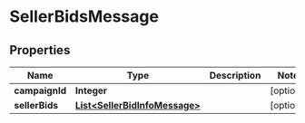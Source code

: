 

# SellerBidsMessage

## Properties

Name | Type | Description | Notes
------------ | ------------- | ------------- | -------------
**campaignId** | **Integer** |  |  [optional]
**sellerBids** | [**List&lt;SellerBidInfoMessage&gt;**](SellerBidInfoMessage.md) |  |  [optional]



